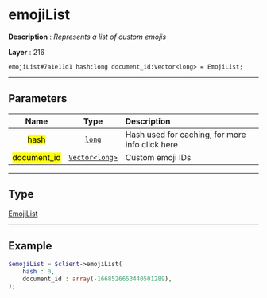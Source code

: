 # emojiList

**Description** : *Represents a list of custom emojis*

**Layer** : 216

```tl
emojiList#7a1e11d1 hash:long document_id:Vector<long> = EmojiList;
```

---

## Parameters

| Name | Type | Description |
| :---: | :---: | :--- |
| <mark>hash</mark> | [`long`](type/long) | Hash used for caching, for more info click here |
| <mark>document_id</mark> | [`Vector<long>`](type/long) | Custom emoji IDs |

---

## Type

[EmojiList](type/EmojiList)

---

## Example

```php
$emojiList = $client->emojiList(
	hash : 0,
	document_id : array(-1668526653440501289),
);
```